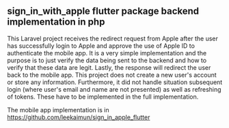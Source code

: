 ## sign_in_with_apple flutter package backend implementation in php

This Laravel project receives the redirect request from Apple after the user has successfully login to Apple and approve the use of Apple ID to authenticate the mobile app.
It is a very simple implementation and the purpose is to just verify the data being sent to the backend and how to verify that these data are legit. Lastly, the response will redirect the user back to the mobile app.
This project does not create a new user's account or store any information. Furthermore, it did not handle situation subsequent login (where user's email and name are not presented) as well as refreshing of tokens. These have to be implemented in the full implementation.

The mobile app implementation is in https://github.com/leekaimun/sign_in_apple_flutter
